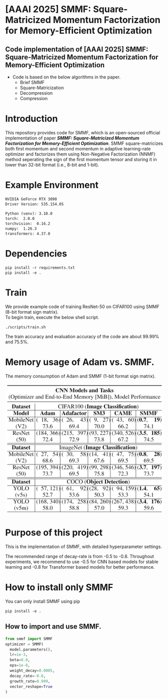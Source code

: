 # [AAAI 2025] SMMF: Square-Matricized Momentum Factorization for Memory-Efficient Optimization

## Code implementation of [AAAI 2025] SMMF: Square-Matricized Momentum Factorization for Memory-Efficient Optimization
* Code is based on the below algorithms in the paper.
  * Brief SMMF
  * Square-Matricization
  * Decompression
  * Compression

# Introduction
This repository provides code for SMMF, which is an open-sourced official implementation of paper **_SMMF: Square-Matricized Momentum Factorization for Memory-Efficient Optimization_**. SMMF square-matricizes both first momentum and second momentum in adaptive learning-rate optimizer and factorizes them using Non-Negative Factorization (NNMF) method seperating the sign of the first momentum tensor and storing it in lower than 32-bit format (i.e., 8-bit and 1-bit).

# Example Environment
```
NVIDIA GeForce RTX 3090
Driver Version: 535.154.05
```
```
Python (venv): 3.10.0
torch:  2.0.0
torchvision:  0.16.2
numpy:  1.26.3
transformers: 4.37.0
```
# Dependencies
```
pip install -r requirements.txt
pip install -e .
```

# Train 
We provide example code of training ResNet-50 on CIFAR100 using SMMF (8-bit format sign matrix).   
To begin train, execute the below shell script.   

```
./scripts/train.sh
```
The train accuracy and evaluation accuracy of the code are about 99.99% and 75.5%.

# Memory usage of Adam vs. SMMF.
The memory consumption of Adam and SMMF (1-bit format sign matrix).
 
<img src="figures/CNN_ACC.jpg">

# Purpose of this project
This is the implementation of SMMF, with detailed hyperparameter settings.

The recommended range of decay-rate is from -0.5 to -0.8. Throughout experiments, we recommend to use -0.5 for CNN based models for stable learning and -0.8 for Transformer based models for better performance.

# How to install only SMMF
You can only install SMMF using pip
```
pip install -e .
```

## How to import and use SMMF.
```python
from smmf import SMMF
optimizer = SMMF(
  model.parameters(),
  lr=1e-3,
  beta=0.9,
  eps=1e-8,
  weight_decay=0.0005,
  decay_rate=-0.8,
  growth_rate=0.999,
  vector_reshape=True
)
```
